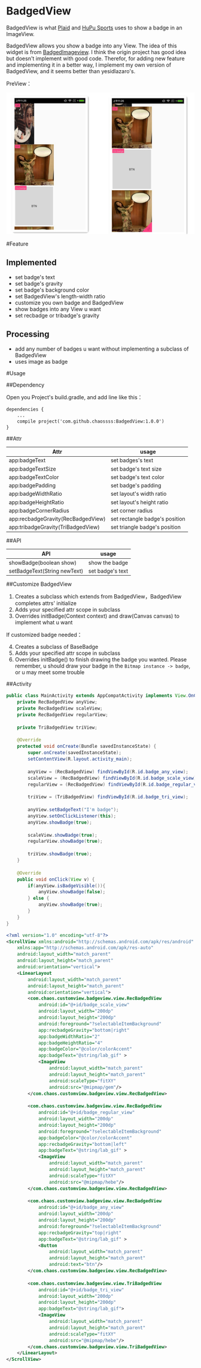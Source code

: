 # BadgedView

BadgedView is what [Plaid](https://github.com/nickbutcher/plaid) and [HuPu Sports](http://mobile.hupu.com/?_r=globalNav) uses to show a badge in an ImageView. 

BadgedView allows you show a badge into any View. The idea of this widget is from [BadgedImageview](https://github.com/yesidlazaro/BadgedImageview). I think the origin project has good idea but doesn't implement with good code. Therefor, for adding new feature and implementing it in a better way, I implement my own version of BadgedView, and it seems better than yesidlazaro's.

PreView：

![](example.png)

#Feature

## Implemented

- set badge's text
- set badge's gravity
- set badge's background color
- set BadgedView's length-width ratio
- customize you own badge and BadgedView
- show badges into any View u want
- set recbadge or tribadge's gravity

## Processing

- add any number of badges u want without implementing a subclass of BadgedView
- uses image as badge

#Usage

##Dependency

Open you Project's build.gradle, and add line like this：

```
dependencies {
    ...
    compile project('com.github.chaossss:BadgedView:1.0.0')
}
```

##Attr

| Attr | usage |
|---------|--------|
| app:badgeText | set badges's text |
| app:badgeTextSize | set badge's text size |
| app:badgeTextColor | set badge's text color |
| app:badgePadding | set badge's padding |
| app:badgeWidthRatio | set layout's width ratio |
| app:badgeHeightRatio | set layout's height ratio |
| app:badgeCornerRadius | set corner radius |
| app:recbadgeGravity(RecBadgedView) | set rectangle badge's position |
| app:tribadgeGravity(TriBadgedView) | set triangle badge's position |

##API

| API | usage |
|---------|--------|
| showBadge(boolean show) | show the badge |
| setBadgeText(String newText) | set badge's text |

##Customize BadgedView

1. Creates a subclass which extends from BadgedView，BadgedView completes attrs' initialize
2. Adds your specified attr scope in subclass
3. Overrides initBadge(Context context) and draw(Canvas canvas) to implement what u want

If customized badge needed：

4. Creates a subclass of BaseBadge
5. Adds your specified attr scope in subclass
6. Overrides initBadge() to finish drawing the badge you wanted. Please remember, u should draw your badge in the `Bitmap instance -> badge`, or u may meet some trouble

##Activity

```java
public class MainActivity extends AppCompatActivity implements View.OnClickListener {
    private RecBadgedView anyView;
    private RecBadgedView scaleView;
    private RecBadgedView regularView;

    private TriBadgedView triView;

    @Override
    protected void onCreate(Bundle savedInstanceState) {
        super.onCreate(savedInstanceState);
        setContentView(R.layout.activity_main);

        anyView = (RecBadgedView) findViewById(R.id.badge_any_view);
        scaleView = (RecBadgedView) findViewById(R.id.badge_scale_view);
        regularView = (RecBadgedView) findViewById(R.id.badge_regular_view);

        triView = (TriBadgedView) findViewById(R.id.badge_tri_view);

        anyView.setBadgeText("I'm badge");
        anyView.setOnClickListener(this);
        anyView.showBadge(true);

        scaleView.showBadge(true);
        regularView.showBadge(true);

        triView.showBadge(true);
    }

    @Override
    public void onClick(View v) {
        if(anyView.isBadgeVisible()){
            anyView.showBadge(false);
        } else {
            anyView.showBadge(true);
        }
    }
}
```

```xml
<?xml version="1.0" encoding="utf-8"?>
<ScrollView xmlns:android="http://schemas.android.com/apk/res/android"
    xmlns:app="http://schemas.android.com/apk/res-auto"
    android:layout_width="match_parent"
    android:layout_height="match_parent"
    android:orientation="vertical">
    <LinearLayout
        android:layout_width="match_parent"
        android:layout_height="match_parent"
        android:orientation="vertical">
        <com.chaos.customview.badgeview.view.RecBadgedView
            android:id="@+id/badge_scale_view"
            android:layout_width="200dp"
            android:layout_height="200dp"
            android:foreground="?selectableItemBackground"
            app:recbadgeGravity="bottom|right"
            app:badgeWidthRatio="2"
            app:badgeHeightRatio="4"
            app:badgeColor="@color/colorAccent"
            app:badgeText="@string/lab_gif" >
            <ImageView
                android:layout_width="match_parent"
                android:layout_height="match_parent"
                android:scaleType="fitXY"
                android:src="@mipmap/gem"/>
        </com.chaos.customview.badgeview.view.RecBadgedView>

        <com.chaos.customview.badgeview.view.RecBadgedView
            android:id="@+id/badge_regular_view"
            android:layout_width="200dp"
            android:layout_height="200dp"
            android:foreground="?selectableItemBackground"
            app:badgeColor="@color/colorAccent"
            app:recbadgeGravity="bottom|left"
            app:badgeText="@string/lab_gif" >
            <ImageView
                android:layout_width="match_parent"
                android:layout_height="match_parent"
                android:scaleType="fitXY"
                android:src="@mipmap/hebe"/>
        </com.chaos.customview.badgeview.view.RecBadgedView>

        <com.chaos.customview.badgeview.view.RecBadgedView
            android:id="@+id/badge_any_view"
            android:layout_width="200dp"
            android:layout_height="200dp"
            android:foreground="?selectableItemBackground"
            app:recbadgeGravity="top|right"
            app:badgeText="@string/lab_gif" >
            <Button
                android:layout_width="match_parent"
                android:layout_height="match_parent"
                android:text="btn"/>
        </com.chaos.customview.badgeview.view.RecBadgedView>

        <com.chaos.customview.badgeview.view.TriBadgedView
            android:id="@+id/badge_tri_view"
            android:layout_width="200dp"
            android:layout_height="200dp"
            app:badgeText="@string/lab_gif">
            <ImageView
                android:layout_width="match_parent"
                android:layout_height="match_parent"
                android:scaleType="fitXY"
                android:src="@mipmap/hebe"/>
        </com.chaos.customview.badgeview.view.TriBadgedView>
    </LinearLayout>
</ScrollView>
```
